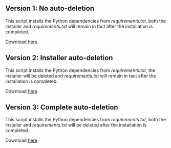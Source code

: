 ## Version 1: No auto-deletion
This script installs the Python dependencies from *requirements.txt*, both the installer and *requirements.txt* will remain in tact after the installation is completed.

Download [here](https://github.com/techsnowowl/Scripts/releases/download/V1.0/Python.Dependency.Installer.no.auto-deletion.bat).
## Version 2: Installer auto-deletion
This script installs the Python dependencies from *requirements.txt*, the installer will be deleted and *requirements.txt* will remain in tact after the installation is completed.

Download [here](https://github.com/techsnowowl/Scripts/releases/download/V1.0/Python.Dependency.Installer.only.installer.auto-deletion.bat).
## Version 3: Complete auto-deletion
This script installs the Python dependencies from *requirements.txt*, both the installer and *requirements.txt* will be deleted after the installation is completed.

Download [here](https://github.com/techsnowowl/Scripts/releases/download/V1.0/Python.Dependency.Installer.with.complete.auto-deletion.bat).
